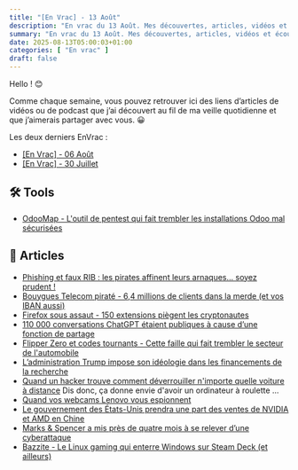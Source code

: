 ```yaml
---
title: "[En Vrac] - 13 Août"
description: "En vrac du 13 Août. Mes découvertes, articles, vidéos et écoute qui m'ont intéressé et que je veux partager."
summary: "En vrac du 13 Août. Mes découvertes, articles, vidéos et écoute qui m'ont intéressé et que je veux partager."
date: 2025-08-13T05:00:03+01:00
categories: [ "En vrac" ]
draft: false
---
```


Hello ! 😊

Comme chaque semaine, vous pouvez retrouver ici des liens d’articles de vidéos ou de podcast que j’ai découvert au fil de ma veille quotidienne et que j’aimerais partager avec vous. 😀

Les deux derniers EnVrac :
- [[En Vrac] - 06 Août](https://blog.victorprouff.fr/en-vracs/2025-08-06-envrac/)
- [[En Vrac] - 30 Juillet](https://blog.victorprouff.fr/en-vracs/2025-07-30-envrac/)


## 🛠️ Tools
- [OdooMap - L'outil de pentest qui fait trembler les installations Odoo mal sécurisées](https://korben.info/odoomap-outil-pentest-fait-trembler-installations.html)


## 📖 Articles
- [Phishing et faux RIB : les pirates affinent leurs arnaques… soyez prudent !](https://next.ink/194195/phishing-et-faux-rib-les-pirates-affinent-leurs-arnaques-soyez-prudent/)
- [Bouygues Telecom piraté - 6,4 millions de clients dans la merde (et vos IBAN aussi)](https://korben.info/bouygues-telecom-pirate-millions-clients-petrin.html)
- [Firefox sous assaut - 150 extensions piègent les cryptonautes](https://korben.info/firefox-sous-assaut-150-extensions-piegent.html)
- [110 000 conversations ChatGPT étaient publiques à cause d’une fonction de partage](https://next.ink/195055/110-000-conversations-chatgpt-etaient-publiques-a-cause-dune-fonction-de-partage/)
- [Flipper Zero et codes tournants - Cette faille qui fait trembler le secteur de l'automobile](https://korben.info/flipper-zero-codes-tournants-verite-faille-automobile-darkweb.html)
- [L’administration Trump impose son idéologie dans les financements de la recherche](https://next.ink/195271/ladministration-trump-impose-son-ideologie-dans-les-financements-de-la-recherche/)
- [Quand un hacker trouve comment déverrouiller n'importe quelle voiture à distance](https://korben.info/hacker-deverrouille-voitures-distance-faille-api.html) Dis donc, ça donne envie d'avoir un ordinateur à roulette ...
- [Quand vos webcams Lenovo vous espionnent](https://korben.info/lenovo-badcam-badusb-webcam-espion-firmware.html)
- [Le gouvernement des États-Unis prendra une part des ventes de NVIDIA et AMD en Chine](https://next.ink/195282/le-gouvernement-des-etats-unis-prendra-une-part-des-ventes-de-nvidia-et-amd-en-chine/)
- [Marks & Spencer a mis près de quatre mois à se relever d’une cyberattaque](https://next.ink/brief_article/mark-spencer-a-mis-pres-de-quatre-mois-a-se-relever-dune-cyberattaque/)
- [Bazzite - Le Linux gaming qui enterre Windows sur Steam Deck (et ailleurs)](https://korben.info/bazzite-linux-gaming-enterre-windows-steam.html)
